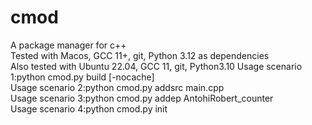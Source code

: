 # cmod
A package manager for c++  
Tested with Macos, GCC 11+, git, Python 3.12 as dependencies  
Also tested with Ubuntu 22.04, GCC 11, git, Python3.10
Usage scenario 1:python cmod.py build [-nocache]  
Usage scenario 2:python cmod.py addsrc main.cpp  
Usage scenario 3:python cmod.py addep AntohiRobert_counter  
Usage scenario 4:python cmod.py init